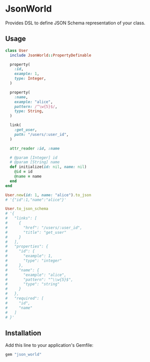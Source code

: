 # JsonWorld
Provides DSL to define JSON Schema representation of your class.

## Usage
```rb
class User
  include JsonWorld::PropertyDefinable

  property(
    :id,
    example: 1,
    type: Integer,
  )

  property(
    :name,
    example: "alice",
    pattern: /^\w{5}$/,
    type: String,
  )

  link(
    :get_user,
    path: "/users/:user_id",
  )

  attr_reader :id, :name

  # @param [Integer] id
  # @param [String] name
  def initialize(id: nil, name: nil)
    @id = id
    @name = name
  end
end

User.new(id: 1, name: "alice").to_json
# '{"id":1,"name":"alice"}'

User.to_json_schema
# '{
#   "links": [
#     {
#       "href": "/users/:user_id",
#       "title": "get_user"
#     }
#   ],
#   "properties": {
#     "id": {
#       "example": 1,
#       "type": "integer"
#     },
#     "name": {
#       "example": "alice",
#       "pattern": "^\\w{5}$",
#       "type": "string"
#     }
#   },
#   "required": [
#     "id",
#     "name"
#   ]
# }'
```

## Installation
Add this line to your application's Gemfile:

```ruby
gem "json_world"
```
